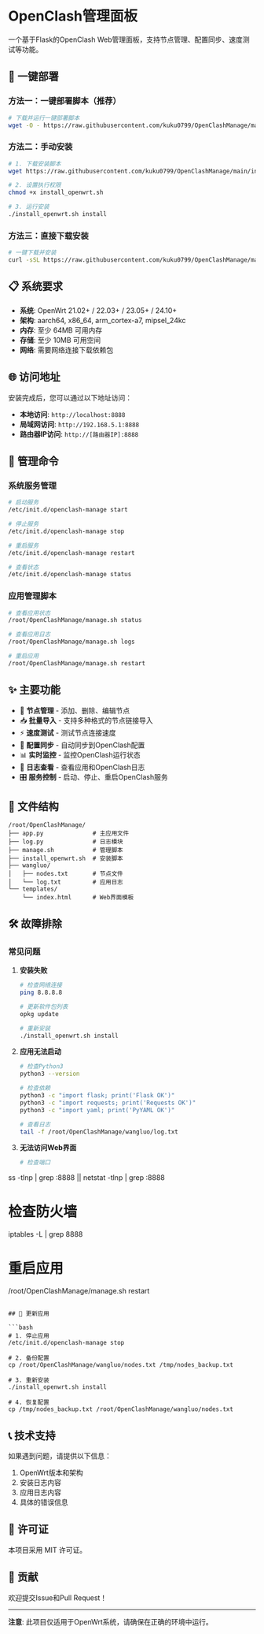# OpenClash管理面板

一个基于Flask的OpenClash Web管理面板，支持节点管理、配置同步、速度测试等功能。

## 🚀 一键部署

### 方法一：一键部署脚本（推荐）

```bash
# 下载并运行一键部署脚本
wget -O - https://raw.githubusercontent.com/kuku0799/OpenClashManage/main/一键部署.sh | sh
```

### 方法二：手动安装

```bash
# 1. 下载安装脚本
wget https://raw.githubusercontent.com/kuku0799/OpenClashManage/main/install_openwrt.sh

# 2. 设置执行权限
chmod +x install_openwrt.sh

# 3. 运行安装
./install_openwrt.sh install
```

### 方法三：直接下载安装

```bash
# 一键下载并安装
curl -sSL https://raw.githubusercontent.com/kuku0799/OpenClashManage/main/install_openwrt.sh | bash
```

## 📋 系统要求

- **系统**: OpenWrt 21.02+ / 22.03+ / 23.05+ / 24.10+
- **架构**: aarch64, x86_64, arm_cortex-a7, mipsel_24kc
- **内存**: 至少 64MB 可用内存
- **存储**: 至少 10MB 可用空间
- **网络**: 需要网络连接下载依赖包

## 🌐 访问地址

安装完成后，您可以通过以下地址访问：

- **本地访问**: `http://localhost:8888`
- **局域网访问**: `http://192.168.5.1:8888`
- **路由器IP访问**: `http://[路由器IP]:8888`

## 🔧 管理命令

### 系统服务管理

```bash
# 启动服务
/etc/init.d/openclash-manage start

# 停止服务
/etc/init.d/openclash-manage stop

# 重启服务
/etc/init.d/openclash-manage restart

# 查看状态
/etc/init.d/openclash-manage status
```

### 应用管理脚本

```bash
# 查看应用状态
/root/OpenClashManage/manage.sh status

# 查看应用日志
/root/OpenClashManage/manage.sh logs

# 重启应用
/root/OpenClashManage/manage.sh restart
```

## ✨ 主要功能

- 🔄 **节点管理** - 添加、删除、编辑节点
- 📥 **批量导入** - 支持多种格式的节点链接导入
- ⚡ **速度测试** - 测试节点连接速度
- 🔄 **配置同步** - 自动同步到OpenClash配置
- 📊 **实时监控** - 监控OpenClash运行状态
- 📝 **日志查看** - 查看应用和OpenClash日志
- 🎛️ **服务控制** - 启动、停止、重启OpenClash服务

## 📁 文件结构

```
/root/OpenClashManage/
├── app.py              # 主应用文件
├── log.py              # 日志模块
├── manage.sh           # 管理脚本
├── install_openwrt.sh  # 安装脚本
├── wangluo/
│   ├── nodes.txt       # 节点文件
│   └── log.txt         # 应用日志
└── templates/
    └── index.html      # Web界面模板
```

## 🛠️ 故障排除

### 常见问题

1. **安装失败**
   ```bash
   # 检查网络连接
   ping 8.8.8.8
   
   # 更新软件包列表
   opkg update
   
   # 重新安装
   ./install_openwrt.sh install
   ```

2. **应用无法启动**
   ```bash
   # 检查Python3
   python3 --version
   
   # 检查依赖
   python3 -c "import flask; print('Flask OK')"
   python3 -c "import requests; print('Requests OK')"
   python3 -c "import yaml; print('PyYAML OK')"
   
   # 查看日志
   tail -f /root/OpenClashManage/wangluo/log.txt
   ```

3. **无法访问Web界面**
   ```bash
   # 检查端口
ss -tlnp | grep :8888 || netstat -tlnp | grep :8888
   
   # 检查防火墙
   iptables -L | grep 8888
   
   # 重启应用
   /root/OpenClashManage/manage.sh restart
   ```

## 🔄 更新应用

```bash
# 1. 停止应用
/etc/init.d/openclash-manage stop

# 2. 备份配置
cp /root/OpenClashManage/wangluo/nodes.txt /tmp/nodes_backup.txt

# 3. 重新安装
./install_openwrt.sh install

# 4. 恢复配置
cp /tmp/nodes_backup.txt /root/OpenClashManage/wangluo/nodes.txt
```

## 📞 技术支持

如果遇到问题，请提供以下信息：

1. OpenWrt版本和架构
2. 安装日志内容
3. 应用日志内容
4. 具体的错误信息

## 📄 许可证

本项目采用 MIT 许可证。

## 🤝 贡献

欢迎提交Issue和Pull Request！

---

**注意**: 此项目仅适用于OpenWrt系统，请确保在正确的环境中运行。 